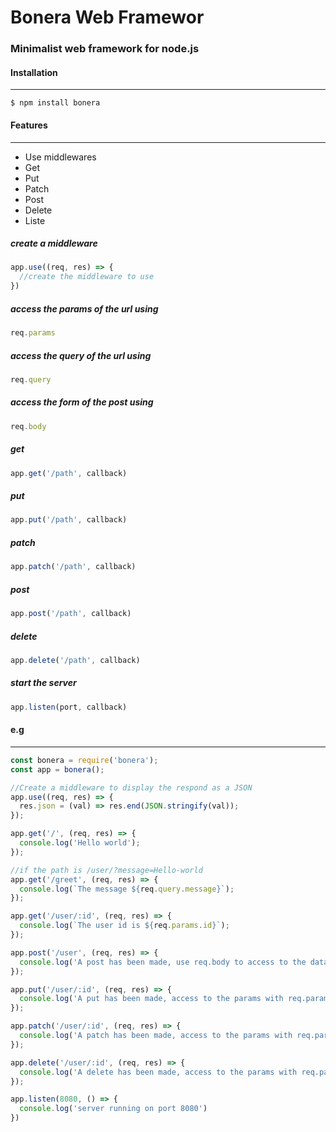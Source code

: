 # Bonera Web Framewor

### Minimalist web framework for node.js

#### Installation
------
`$ npm install bonera`


#### Features
------

- Use middlewares
- Get
- Put
- Patch
- Post
- Delete
- Liste

##### create a middleware

```javascript
app.use((req, res) => {
  //create the middleware to use
})
```
##### access the params of the url using 

```javascript
req.params
```
##### access the query of the url using 

```javascript
req.query
```
##### access the form of the post using 

```javascript
req.body
```
##### get 
```javascript
app.get('/path', callback)
```
##### put 
```javascript
app.put('/path', callback)
```
##### patch 
```javascript
app.patch('/path', callback)
```
##### post
```javascript
app.post('/path', callback)
```
##### delete
```javascript
app.delete('/path', callback)
```
##### start the server 
```javascript
app.listen(port, callback)
```


#### e.g
------

```javascript
const bonera = require('bonera');
const app = bonera();

//Create a middleware to display the respond as a JSON
app.use((req, res) => {
  res.json = (val) => res.end(JSON.stringify(val));
});

app.get('/', (req, res) => {
  console.log('Hello world');
});

//if the path is /user/?message=Hello-world
app.get('/greet', (req, res) => {
  console.log(`The message ${req.query.message}`);
});

app.get('/user/:id', (req, res) => {
  console.log(`The user id is ${req.params.id}`);
});

app.post('/user', (req, res) => {
  console.log('A post has been made, use req.body to access to the data')
});

app.put('/user/:id', (req, res) => {
  console.log('A put has been made, access to the params with req.params.id');
});

app.patch('/user/:id', (req, res) => {
  console.log('A patch has been made, access to the params with req.params.id');  
});

app.delete('/user/:id', (req, res) => {
  console.log('A delete has been made, access to the params with req.params.id');
});

app.listen(8080, () => {
  console.log('server running on port 8080')
})

```






